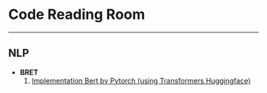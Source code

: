 # Code Reading Room

---

 ##  NLP
 - **BRET**
    1. [Implementation Bert by Pytorch (using Transformers Huggingface) ](https://milk2we.github.io/blog/bert/01)
  
  
   